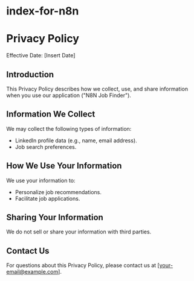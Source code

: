 # index-for-n8n
# Privacy Policy

Effective Date: [Insert Date]

## Introduction
This Privacy Policy describes how we collect, use, and share information when you use our application ("N8N Job Finder").

## Information We Collect
We may collect the following types of information:
- LinkedIn profile data (e.g., name, email address).
- Job search preferences.

## How We Use Your Information
We use your information to:
- Personalize job recommendations.
- Facilitate job applications.

## Sharing Your Information
We do not sell or share your information with third parties.

## Contact Us
For questions about this Privacy Policy, please contact us at [your-email@example.com].
